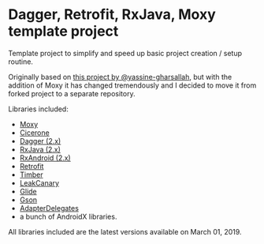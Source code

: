 # Dagger, Retrofit, RxJava, Moxy template project
Template project to simplify and speed up basic project creation / setup routine. 

Originally based on [this project by @yassine-gharsallah](https://github.com/yassine-gharsallah/marvel), but with the addition of Moxy it has changed tremendously and I decided to move it from forked project to a separate repository.

Libraries included:
- [Moxy](https://github.com/Arello-Mobile/Moxy)
- [Cicerone](https://github.com/terrakok/Cicerone)
- [Dagger (2.x)](https://github.com/google/dagger)
- [RxJava (2.x)](https://github.com/ReactiveX/RxJava)
- [RxAndroid (2.x)](https://github.com/ReactiveX/RxAndroid)
- [Retrofit](https://github.com/square/retrofit)
- [Timber](https://github.com/JakeWharton/timber) 
- [LeakCanary](https://github.com/square/leakcanary)
- [Glide](https://github.com/bumptech/glide)
- [Gson](https://github.com/google/gson)
- [AdapterDelegates](https://github.com/sockeqwe/AdapterDelegates)
- a bunch of AndroidX libraries.

All libraries included are the latest versions available on March 01, 2019.
